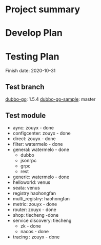 # Project summary

# Develop Plan


# Testing Plan

Finish date: 2020-10-31

## Test branch

[dubbo-go](https://github.com/apache/dubbo-go/): 1.5.4
[dubbo-go-sample](https://github.com/apache/dubbo-go-samples/): master

## Test module

* aync: zouyx - done
* configcenter: zouyx - done
* direct: zouyx - done
* filter: watermelo - done
* general: watermelo - done
    * dubbo 
    * jsonrpc
    * grpc
    * rest
* generic: watermelo - done
* helloworld: venus
* seata: venus
* registry haohongfan
* multi_registry: haohongfan
* metric: zouyx - done
* router: zouyx - done
* shop: tiecheng -done
* service discovery: tiecheng
    * zk - done
    * nacos - done
* tracing : zouyx - done

